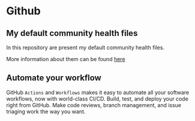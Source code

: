 # Github

## My default community health files

In this repository are present my default community health files.

More information about them can be found [here](https://docs.github.com/en/communities/setting-up-your-project-for-healthy-contributions/creating-a-default-community-health-file)

## Automate your workflow

GitHub `Actions` and `Workflows` makes it easy to automate all your software workflows, now with world-class CI/CD.
Build, test, and deploy your code right from GitHub.
Make code reviews, branch management, and issue triaging work the way you want.
